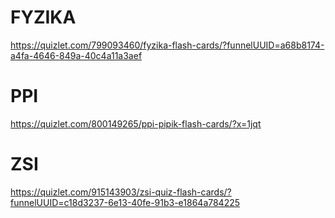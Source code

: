 # FYZIKA
https://quizlet.com/799093460/fyzika-flash-cards/?funnelUUID=a68b8174-a4fa-4646-849a-40c4a11a3aef

# PPI
https://quizlet.com/800149265/ppi-pipik-flash-cards/?x=1jqt

# ZSI
https://quizlet.com/915143903/zsi-quiz-flash-cards/?funnelUUID=c18d3237-6e13-40fe-91b3-e1864a784225

